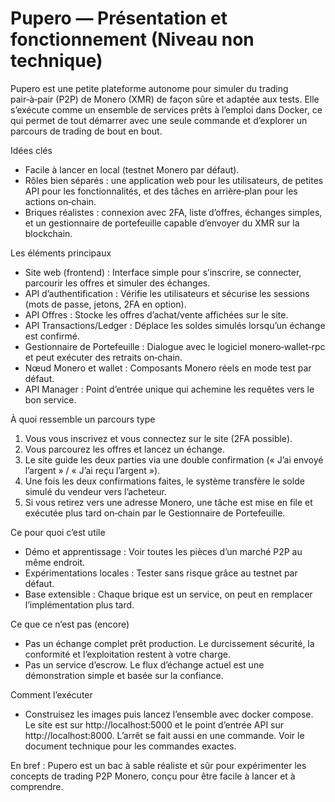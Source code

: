 # Pupero — Présentation et fonctionnement (Niveau non technique)

Pupero est une petite plateforme autonome pour simuler du trading pair‑à‑pair (P2P) de Monero (XMR) de façon sûre et adaptée aux tests. Elle s’exécute comme un ensemble de services prêts à l’emploi dans Docker, ce qui permet de tout démarrer avec une seule commande et d’explorer un parcours de trading de bout en bout.

Idées clés
- Facile à lancer en local (testnet Monero par défaut).
- Rôles bien séparés : une application web pour les utilisateurs, de petites API pour les fonctionnalités, et des tâches en arrière‑plan pour les actions on‑chain.
- Briques réalistes : connexion avec 2FA, liste d’offres, échanges simples, et un gestionnaire de portefeuille capable d’envoyer du XMR sur la blockchain.

Les éléments principaux
- Site web (frontend) : Interface simple pour s’inscrire, se connecter, parcourir les offres et simuler des échanges.
- API d’authentification : Vérifie les utilisateurs et sécurise les sessions (mots de passe, jetons, 2FA en option).
- API Offres : Stocke les offres d’achat/vente affichées sur le site.
- API Transactions/Ledger : Déplace les soldes simulés lorsqu’un échange est confirmé.
- Gestionnaire de Portefeuille : Dialogue avec le logiciel monero‑wallet‑rpc et peut exécuter des retraits on‑chain.
- Nœud Monero et wallet : Composants Monero réels en mode test par défaut.
- API Manager : Point d’entrée unique qui achemine les requêtes vers le bon service.

À quoi ressemble un parcours type
1) Vous vous inscrivez et vous connectez sur le site (2FA possible).
2) Vous parcourez les offres et lancez un échange.
3) Le site guide les deux parties via une double confirmation (« J’ai envoyé l’argent » / « J’ai reçu l’argent »).
4) Une fois les deux confirmations faites, le système transfère le solde simulé du vendeur vers l’acheteur.
5) Si vous retirez vers une adresse Monero, une tâche est mise en file et exécutée plus tard on‑chain par le Gestionnaire de Portefeuille.

Ce pour quoi c’est utile
- Démo et apprentissage : Voir toutes les pièces d’un marché P2P au même endroit.
- Expérimentations locales : Tester sans risque grâce au testnet par défaut.
- Base extensible : Chaque brique est un service, on peut en remplacer l’implémentation plus tard.

Ce que ce n’est pas (encore)
- Pas un échange complet prêt production. Le durcissement sécurité, la conformité et l’exploitation restent à votre charge.
- Pas un service d’escrow. Le flux d’échange actuel est une démonstration simple et basée sur la confiance.

Comment l’exécuter
- Construisez les images puis lancez l’ensemble avec docker compose. Le site est sur http://localhost:5000 et le point d’entrée API sur http://localhost:8000. L’arrêt se fait aussi en une commande. Voir le document technique pour les commandes exactes.

En bref : Pupero est un bac à sable réaliste et sûr pour expérimenter les concepts de trading P2P Monero, conçu pour être facile à lancer et à comprendre.